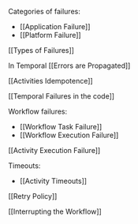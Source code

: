 Categories of failures:
- [[Application Failure]]
- [[Platform Failure]]

[[Types of Failures]]

In Temporal [[Errors are Propagated]]

[[Activities Idempotence]]

[[Temporal Failures in the code]]

Workflow failures:
- [[Workflow Task Failure]]
- [[Workflow Execution Failure]]

[[Activity Execution Failure]]

Timeouts:
- [[Activity Timeouts]]

[[Retry Policy]]

[[Interrupting the Workflow]]